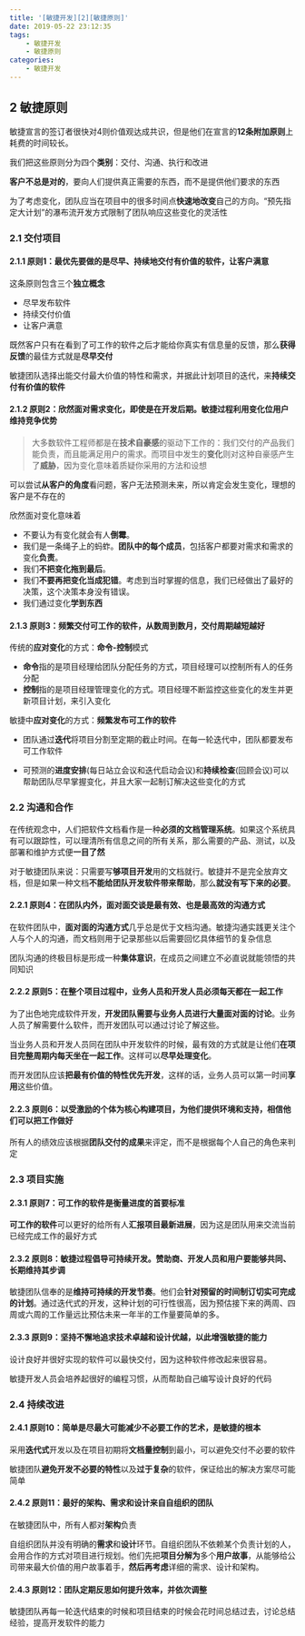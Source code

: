 ```yaml
---
title: '[敏捷开发][2][敏捷原则]'
date: 2019-05-22 23:12:35
tags:
    - 敏捷开发
    - 敏捷原则
categories:
    - 敏捷开发
---
```

## 2 敏捷原则

敏捷宣言的签订者很快对4则价值观达成共识，但是他们在宣言的**12条附加原则**上耗费的时间较长。

我们把这些原则分为四个**类别**：交付、沟通、执行和改进

**客户不总是对的**，要向人们提供真正需要的东西，而不是提供他们要求的东西

为了考虑变化，团队应当在项目中的很多时间点**快速地改变**自己的方向。“预先指定大计划”的瀑布流开发方式限制了团队响应这些变化的灵活性

### 2.1 交付项目

#### 2.1.1 原则1：最优先要做的是尽早、持续地交付有价值的软件，让客户满意

这条原则包含三个**独立概念**
- 尽早发布软件
- 持续交付价值
- 让客户满意

既然客户只有在看到了可工作的软件之后才能给你真实有信息量的反馈，那么**获得反馈**的最佳方式就是**尽早交付**

敏捷团队选择出能交付最大价值的特性和需求，并据此计划项目的迭代，来**持续交付有价值的软件**

#### 2.1.2 原则2：欣然面对需求变化，即使是在开发后期。敏捷过程利用变化位用户维持竞争优势

>大多数软件工程师都是在**技术自豪感**的驱动下工作的：我们交付的产品我们能负责，而且能满足用户的需求。而项目中发生的**变化**则对这种自豪感产生了**威胁**，因为变化意味着质疑你采用的方法和设想

可以尝试**从客户的角度**看问题，客户无法预测未来，所以肯定会发生变化，理想的客户是不存在的

欣然面对变化意味着
- 不要认为有变化就会有人**倒霉**。
- 我们是一条绳子上的蚂蚱。**团队中的每个成员**，包括客户都要对需求和需求的变化**负责**。
- 我们**不把变化拖到最后**。
- 我们**不要再把变化当成犯错**。考虑到当时掌握的信息，我们已经做出了最好的决策，这个决策本身没有错误。
- 我们通过变化**学到东西**

#### 2.1.3 原则3：频繁交付可工作的软件，从数周到数月，交付周期越短越好

传统的**应对变化**的方式：**命令-控制**模式

- **命令**指的是项目经理给团队分配任务的方式，项目经理可以控制所有人的任务分配
- **控制**指的是项目经理管理变化的方式。项目经理不断监控这些变化的发生并更新项目计划，来引入变化

敏捷中**应对变化**的方式：**频繁发布可工作的软件**

- 团队通过**迭代**将项目分割至定期的截止时间。在每一轮迭代中，团队都要发布可工作软件

- 可预测的**进度安排**(每日站立会议和迭代启动会议)和**持续检查**(回顾会议)可以帮助团队尽早掌握变化，并且大家一起制订解决这些变化的方式


### 2.2 沟通和合作

在传统观念中，人们把软件文档看作是一种**必须的文档管理系统**。如果这个系统具有可以跟踪性，可以理清所有信息之间的所有关系，那么需要的产品、测试，以及部署和维护方式便**一目了然**

对于敏捷团队来说：只需要写**够项目开发**用的文档就行。敏捷并不是完全放弃文档，但是如果一种文档**不能给团队开发软件带来帮助**，那么**就没有写下来的必要**。

#### 2.2.1 原则4：在团队内外，面对面交谈是最有效、也是最高效的沟通方式 

在软件团队中，**面对面的沟通方式**几乎总是优于文档沟通。敏捷沟通实践更关注个人与个人的沟通，而文档则用于记录那些以后需要回忆具体细节的复杂信息

团队沟通的终极目标是形成一种**集体意识**，在成员之间建立不必直说就能领悟的共同知识

#### 2.2.2 原则5：在整个项目过程中，业务人员和开发人员必须每天都在一起工作

为了出色地完成软件开发，**开发团队需要与业务人员进行大量面对面的讨论**。业务人员了解需要什么软件，而开发团队可以通过讨论了解这些。

当业务人员和开发人员同在团队中开发软件的时候，最有效的方式就是让他们**在项目完整周期内每天坐在一起工作**。这样可以**尽早处理变化**。

而开发团队应该**把最有价值的特性优先开发**，这样的话，业务人员可以第一时间**享用**这些价值。

#### 2.2.3 原则6：以受激励的个体为核心构建项目，为他们提供环境和支持，相信他们可以把工作做好

所有人的绩效应该根据**团队交付的成果**来评定，而不是根据每个人自己的角色来判定

### 2.3 项目实施

#### 2.3.1 原则7：可工作的软件是衡量进度的首要标准

**可工作的软件**可以更好的给所有人**汇报项目最新进展**，因为这是团队用来交流当前已经完成工作的最好方式

#### 2.3.2 原则8：敏捷过程倡导可持续开发。赞助商、开发人员和用户要能够共同、长期维持其步调

敏捷团队信奉的是**维持可持续的开发节奏**。他们会**针对预留的时间制订切实可完成的计划**。通过迭代式的开发，这种计划的可行性很高，因为预估接下来的两周、四周或六周的工作量远比预估未来一年半的工作量要简单的多。

#### 2.3.3 原则9：坚持不懈地追求技术卓越和设计优越，以此增强敏捷的能力

设计良好并很好实现的软件可以最快交付，因为这种软件修改起来很容易。

敏捷开发人员会培养起很好的编程习惯，从而帮助自己编写设计良好的代码

### 2.4 持续改进

#### 2.4.1 原则10：简单是尽最大可能减少不必要工作的艺术，是敏捷的根本

采用**迭代式**开发以及在项目初期将**文档量控制**到最小，可以避免交付不必要的软件

敏捷团队**避免开发不必要的特性**以及**过于复杂**的软件，保证给出的解决方案尽可能简单

#### 2.4.2 原则11：最好的架构、需求和设计来自自组织的团队

在敏捷团队中，所有人都对**架构**负责

自组织团队并没有明确的**需求**和**设计**环节。自组织团队不依赖某个负责计划的人，会用合作的方式对项目进行规划。他们先把**项目分解为**多个**用户故事**，从能够给公司带来最大价值的用户故事着手，**然后再考虑**详细的需求、设计和架构。

#### 2.4.3 原则12：团队定期反思如何提升效率，并依次调整

敏捷团队再每一轮迭代结束的时候和项目结束的时候会花时间总结过去，讨论总结经验，提高开发软件的能力
